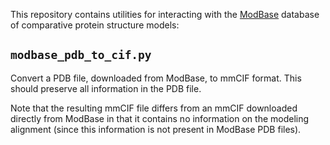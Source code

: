 This repository contains utilities for interacting with the
[ModBase](https://modbase.compbio.ucsf.edu/) database of
comparative protein structure models:

## `modbase_pdb_to_cif.py`

Convert a PDB file, downloaded from ModBase, to mmCIF format. This should
preserve all information in the PDB file.

Note that the resulting mmCIF file differs from an mmCIF downloaded directly
from ModBase in that it contains no information on the modeling alignment
(since this information is not present in ModBase PDB files).
